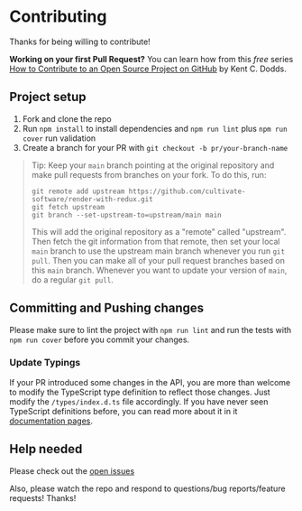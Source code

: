 # Contributing

Thanks for being willing to contribute!

**Working on your first Pull Request?** You can learn how from this _free_ series [How to Contribute to an Open Source Project on GitHub](https://egghead.io/courses/how-to-contribute-to-an-open-source-project-on-github) by Kent C. Dodds.

## Project setup

1.  Fork and clone the repo
2.  Run `npm install` to install dependencies and `npm run lint` plus `npm run cover` run validation
3.  Create a branch for your PR with `git checkout -b pr/your-branch-name`

> Tip: Keep your `main` branch pointing at the original repository and make pull
> requests from branches on your fork. To do this, run:
>
> ```
> git remote add upstream https://github.com/cultivate-software/render-with-redux.git
> git fetch upstream
> git branch --set-upstream-to=upstream/main main
> ```
>
> This will add the original repository as a "remote" called "upstream". Then
> fetch the git information from that remote, then set your local `main` branch
> to use the upstream main branch whenever you run `git pull`. Then you can make
> all of your pull request branches based on this `main` branch. Whenever you
> want to update your version of `main`, do a regular `git pull`.

## Committing and Pushing changes

Please make sure to lint the project with `npm run lint` and run the tests with `npm run cover` before you commit your changes.

### Update Typings

If your PR introduced some changes in the API, you are more than welcome to modify the TypeScript type definition to reflect those changes. Just modify the `/types/index.d.ts` file accordingly. If you have never seen TypeScript definitions before, you can read more about it in it [documentation pages](https://www.typescriptlang.org/docs/handbook/declaration-files/introduction.html).

## Help needed

Please check out the [open issues](https://github.com/cultivate-software/render-with-redux/issues)

Also, please watch the repo and respond to questions/bug reports/feature requests! Thanks!
